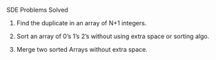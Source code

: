 
SDE Problems Solved

1) Find the duplicate in an array of N+1 integers.

2) Sort an array of 0’s 1’s 2’s without using extra space or sorting algo.

3) Merge two sorted Arrays without extra space.



